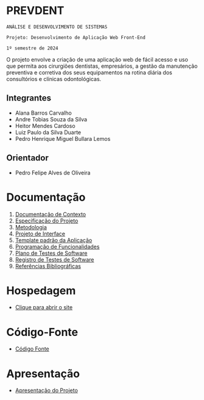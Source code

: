 # PREVDENT

`ANÁLISE E DESENVOLVIMENTO DE SISTEMAS`

`Projeto: Desenvolvimento de Aplicação Web Front-End`

`1º semestre de 2024`

O projeto envolve a criação de uma aplicação web de fácil acesso e uso que permita aos cirurgiões dentistas, empresários, a gestão da manutenção preventiva e corretiva dos seus equipamentos na rotina diária dos consultórios e clínicas odontológicas.

## Integrantes

* Alana Barros Carvalho
* Andre Tobias Souza da Silva
* Heitor Mendes Cardoso
* Luiz Paulo da Silva Duarte
* Pedro Henrique Miguel Bullara Lemos

## Orientador

* Pedro Felipe Alves de Oliveira

# Documentação

<ol>
<li><a href="documentos/01-Documentação de Contexto.md"> Documentação de Contexto</a></li>
<li><a href="documentos/02-Especificação do Projeto.md"> Especificação do Projeto</a></li>
<li><a href="documentos/03-Metodologia.md"> Metodologia</a></li>
<li><a href="documentos/04-Projeto de Interface.md"> Projeto de Interface</a></li>
<li><a href="documentos/05-Template padrão da Aplicação.md"> Template padrão da Aplicação</a></li>
<li><a href="documentos/06-Programação de Funcionalidades.md"> Programação de Funcionalidades</a></li>
<li><a href="documentos/07-Plano de Testes de Software.md"> Plano de Testes de Software</a></li>
<li><a href="documentos/08-Registro de Testes de Software.md"> Registro de Testes de Software</a></li>
<li><a href="documentos/09-Referências.md"> Referências Bibliográficas</a></li>
</ol>

# Hospedagem

* <a href="https://icei-puc-minas-pmv-ads.github.io/pmv-ads-2024-1-e1-proj-web-t12-prevdent/">Clique para abrir o site</a>

# Código-Fonte

* <a href="codigo-fonte/README.md">Código Fonte</a>

# Apresentação

* <a href="apresentacao/README.md">Apresentação do Projeto</a>
